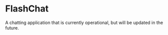# FlashChat
A chatting application that is currently operational, but will be updated in the future.
